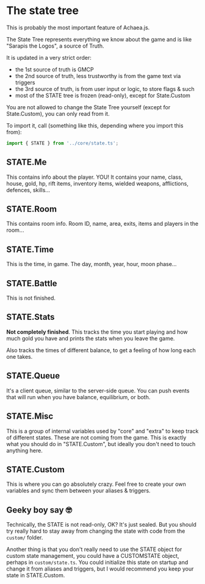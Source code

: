 # The state tree

This is probably the most important feature of Achaea.js.

The State Tree represents everything we know about the game and is like "Sarapis the Logos", a source of Truth.

It is updated in a very strict order:

* the 1st source of truth is GMCP
* the 2nd source of truth, less trustworthy is from the game text via triggers
* the 3rd source of truth, is from user input or logic, to store flags & such
* most of the STATE tree is frozen (read-only), except for State.Custom

You are not allowed to change the State Tree yourself (except for State.Custom), you can only read from it.

To import it, call (something like this, depending where you import this from):

```ts
import { STATE } from '../core/state.ts';
```

## STATE.Me

This contains info about the player. YOU! It contains your name, class, house, gold, hp, rift items, inventory items, wielded weapons, afflictions, defences, skills...

## STATE.Room

This contains room info. Room ID, name, area, exits, items and players in the room...

## STATE.Time

This is the time, in game. The day, month, year, hour, moon phase...

## STATE.Battle

This is not finished.

## STATE.Stats

**Not completely finished**. This tracks the time you start playing and how much gold you have and prints the stats when you leave the game.

Also tracks the times of different balance, to get a feeling of how long each one takes.

## STATE.Queue

It's a client queue, similar to the server-side queue. You can push events that will run when you have balance, equilibrium, or both.

## STATE.Misc

This is a group of internal variables used by "core" and "extra" to keep track of different states. These are not coming from the game. This is exactly what you should do in "STATE.Custom", but ideally you don't need to touch anything here.

## STATE.Custom

This is where you can go absolutely crazy. Feel free to create your own variables and sync them between your aliases & triggers.

## Geeky boy say 🤓

Technically, the STATE is not read-only, OK? It's just sealed. But you should try really hard to stay away from changing the state with code from the `custom/` folder.

Another thing is that you don't really need to use the STATE object for custom state management, you could have a CUSTOMSTATE object, perhaps in `custom/state.ts`. You could initialize this state on startup and change it from aliases and triggers, but I would recommend you keep your state in STATE.Custom.

